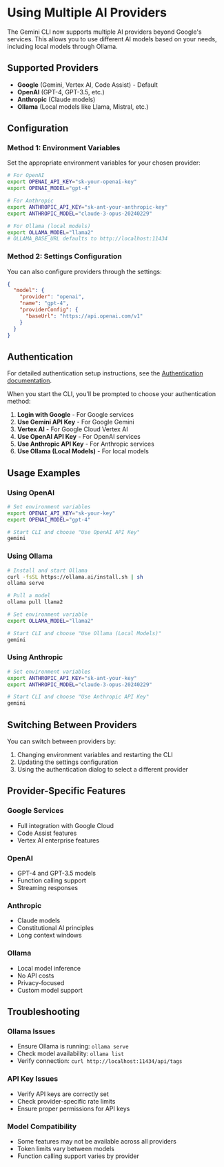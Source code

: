 # Using Multiple AI Providers

The Gemini CLI now supports multiple AI providers beyond Google's services. This allows you to use different AI models based on your needs, including local models through Ollama.

## Supported Providers

- **Google** (Gemini, Vertex AI, Code Assist) - Default
- **OpenAI** (GPT-4, GPT-3.5, etc.)
- **Anthropic** (Claude models)
- **Ollama** (Local models like Llama, Mistral, etc.)

## Configuration

### Method 1: Environment Variables

Set the appropriate environment variables for your chosen provider:

```bash
# For OpenAI
export OPENAI_API_KEY="sk-your-openai-key"
export OPENAI_MODEL="gpt-4"

# For Anthropic
export ANTHROPIC_API_KEY="sk-ant-your-anthropic-key"
export ANTHROPIC_MODEL="claude-3-opus-20240229"

# For Ollama (local models)
export OLLAMA_MODEL="llama2"
# OLLAMA_BASE_URL defaults to http://localhost:11434
```

### Method 2: Settings Configuration

You can also configure providers through the settings:

```json
{
  "model": {
    "provider": "openai",
    "name": "gpt-4",
    "providerConfig": {
      "baseUrl": "https://api.openai.com/v1"
    }
  }
}
```

## Authentication

For detailed authentication setup instructions, see the [Authentication documentation](./authentication.md).

When you start the CLI, you'll be prompted to choose your authentication method:

1. **Login with Google** - For Google services
2. **Use Gemini API Key** - For Google Gemini
3. **Vertex AI** - For Google Cloud Vertex AI
4. **Use OpenAI API Key** - For OpenAI services
5. **Use Anthropic API Key** - For Anthropic services
6. **Use Ollama (Local Models)** - For local models

## Usage Examples

### Using OpenAI

```bash
# Set environment variables
export OPENAI_API_KEY="sk-your-key"
export OPENAI_MODEL="gpt-4"

# Start CLI and choose "Use OpenAI API Key"
gemini
```

### Using Ollama

```bash
# Install and start Ollama
curl -fsSL https://ollama.ai/install.sh | sh
ollama serve

# Pull a model
ollama pull llama2

# Set environment variable
export OLLAMA_MODEL="llama2"

# Start CLI and choose "Use Ollama (Local Models)"
gemini
```

### Using Anthropic

```bash
# Set environment variables
export ANTHROPIC_API_KEY="sk-ant-your-key"
export ANTHROPIC_MODEL="claude-3-opus-20240229"

# Start CLI and choose "Use Anthropic API Key"
gemini
```

## Switching Between Providers

You can switch between providers by:

1. Changing environment variables and restarting the CLI
2. Updating the settings configuration
3. Using the authentication dialog to select a different provider

## Provider-Specific Features

### Google Services
- Full integration with Google Cloud
- Code Assist features
- Vertex AI enterprise features

### OpenAI
- GPT-4 and GPT-3.5 models
- Function calling support
- Streaming responses

### Anthropic
- Claude models
- Constitutional AI principles
- Long context windows

### Ollama
- Local model inference
- No API costs
- Privacy-focused
- Custom model support

## Troubleshooting

### Ollama Issues
- Ensure Ollama is running: `ollama serve`
- Check model availability: `ollama list`
- Verify connection: `curl http://localhost:11434/api/tags`

### API Key Issues
- Verify API keys are correctly set
- Check provider-specific rate limits
- Ensure proper permissions for API keys

### Model Compatibility
- Some features may not be available across all providers
- Token limits vary between models
- Function calling support varies by provider

